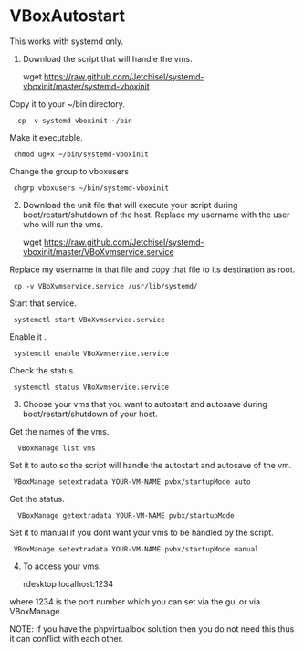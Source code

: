 VBoxAutostart
=============


 This works with  systemd only.

1. Download the script that will handle the vms.

     wget https://raw.github.com/Jetchisel/systemd-vboxinit/master/systemd-vboxinit 

Copy it to your ~/bin directory.

      cp -v systemd-vboxinit ~/bin   

Make it executable.

     chmod ug+x ~/bin/systemd-vboxinit 


Change the group to vboxusers

     chgrp vboxusers ~/bin/systemd-vboxinit 


2. Download the unit file that will execute your script during boot/restart/shutdown of the host. Replace my username with the user who will run the vms.

     wget https://raw.github.com/Jetchisel/systemd-vboxinit/master/VBoXvmservice.service 

Replace my username in that file and copy that file to its destination as root.

     cp -v VBoXvmservice.service /usr/lib/systemd/ 

 Start that service.

     systemctl start VBoXvmservice.service 

Enable it .

     systemctl enable VBoXvmservice.service 

Check the status.

     systemctl status VBoXvmservice.service 



 3. Choose your vms that you want to autostart and autosave during boot/restart/shutdown of your host.

Get the names of the vms.

      VBoxManage list vms  

Set it to auto so the script will handle the autostart and autosave of the vm.

     VBoxManage setextradata YOUR-VM-NAME pvbx/startupMode auto 

Get the status.

      VBoxManage getextradata YOUR-VM-NAME pvbx/startupMode  

 Set it to manual if you dont want your vms to be handled by the script.

     VBoxManage setextradata YOUR-VM-NAME pvbx/startupMode manual 


 4. To access your vms.

     rdesktop localhost:1234 


where 1234 is the port number which you can set via the gui or via VBoxManage.  



NOTE: if you have the phpvirtualbox solution then you do not need this thus it can conflict with each other.
